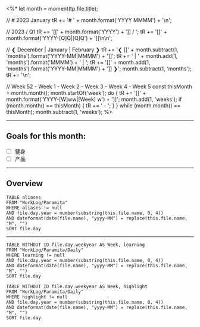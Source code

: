 <%*
let month = moment(tp.file.title);

// # 2023 January
tR += '# ' + month.format('YYYY MMMM') + '\n';

// 2023 / Q1
tR += '[[' + month.format('YYYY') + ']] / ';
tR += '[[' + month.format('YYYY-[Q]Q|[Q]Q') + ']]\n\n';

// ❮ December | January | February ❯
tR += '❮ [[' + month.subtract(1, 'months').format('YYYY-MM|MMMM') + ']]';
tR += ' | ' + month.add(1, 'months').format('MMMM') + ' | ';
tR += '[[' + month.add(1, 'months').format('YYYY-MM|MMMM') + ']] ❯';
month.subtract(1, 'months');
tR += '\n';

// Week 52 - Week 1 - Week 2 - Week 3 - Week 4 - Week 5
const thisMonth = month.month();
month.startOf('week');
do {
    tR += '[[' + month.format('YYYY-[W]ww|[Week] w') + ']]';
    month.add(1, 'weeks');
    if (month.month() == thisMonth) {
        tR += ' - ';
    }
} while (month.month() == thisMonth);
month.subtract(1, 'weeks');
%>


---
## Goals for this month:
- [ ] 健身
- [ ] 产品

---
## Overview
```dataview
TABLE aliases
FROM "WorkLog/Paramita"
WHERE aliases != null
AND file.day.year = number(substring(this.file.name, 0, 4))
AND dateformat(date(file.name), "yyyy-MM") = replace(this.file.name, "M", "")
SORT file.day
```

---

```dataview
TABLE WITHOUT ID file.day.weekyear AS Week, learning
FROM "WorkLog/Paramita/Daily"
WHERE learning != null
AND file.day.year = number(substring(this.file.name, 0, 4))
AND dateformat(date(file.name), "yyyy-MM") = replace(this.file.name, "M", "")
SORT file.day
```

```dataview
TABLE WITHOUT ID file.day.weekyear AS Week, highlight
FROM "WorkLog/Paramita/Daily"
WHERE highlight != null
AND file.day.year = number(substring(this.file.name, 0, 4))
AND dateformat(date(file.name), "yyyy-MM") = replace(this.file.name, "M", "")
SORT file.day
```
